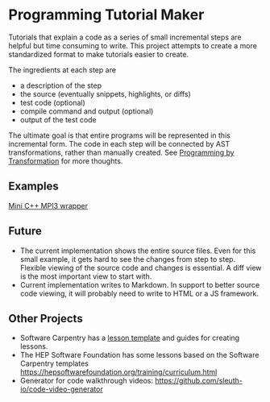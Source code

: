 # Programming Tutorial Maker

Tutorials that explain a code as a series of small incremental steps are helpful but time consuming to write.  This project attempts to create a more standardized format to make tutorials easier to create.

The ingredients at each step are
 - a description of the step
 - the source (eventually snippets, highlights, or diffs)
 - test code (optional)
 - compile command and output (optional)
 - output of the test code


The ultimate goal is that entire programs will be represented in this incremental form.  The code in each step will be connected by AST transformations, rather than manually created.  See [Programming by Transformation](https://github.com/markdewing/next_steps_in_programming/blob/master/programming_by_transformations.md) for more thoughts.

## Examples
[Mini C++ MPI3 wrapper](examples/mini_mpi3/output_md/index.md)

## Future
* The current implementation shows the entire source files.  Even for this small example, it gets hard to see the changes from step to step.  Flexible viewing of the source code and changes is essential. A diff view is the most important view to start with.
* Current implementation writes to Markdown. In support to better source code viewing, it will probably need to write to HTML or a JS framework.

## Other Projects

* Software Carpentry has a [lesson template](https://carpentries.github.io/lesson-example/) and guides for creating lessons.
* The HEP Software Foundation has some lessons based on the Software Carpentry templates https://hepsoftwarefoundation.org/training/curriculum.html
* Generator for code walkthrough videos: https://github.com/sleuth-io/code-video-generator
